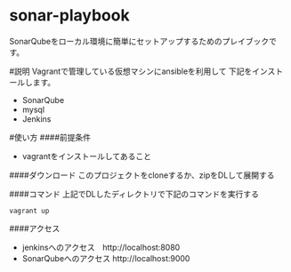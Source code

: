 # sonar-playbook
SonarQubeをローカル環境に簡単にセットアップするためのプレイブックです。

#説明
Vagrantで管理している仮想マシンにansibleを利用して
下記をインストールします。  

* SonarQube
* mysql
* Jenkins

#使い方
####前提条件
* vagrantをインストールしてあること

####ダウンロード
このプロジェクトをcloneするか、zipをDLして展開する

####コマンド
上記でDLしたディレクトリで下記のコマンドを実行する

```
vagrant up
```

####アクセス
* jenkinsへのアクセス　http://localhost:8080
* SonarQubeへのアクセス http://localhost:9000
